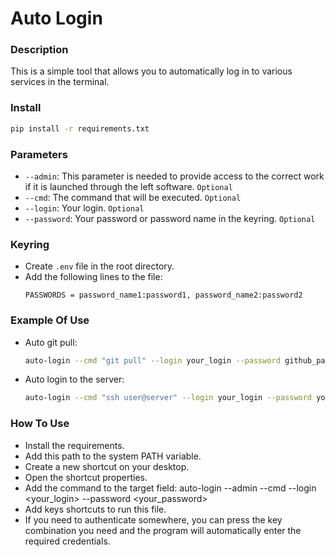 # Auto Login

### Description
This is a simple tool that allows you to automatically log in to various services in the terminal.

### Install
```bash
pip install -r requirements.txt
```

### Parameters
- `--admin`: This parameter is needed to provide access to the correct work if it is launched through the left software. `Optional`
- `--cmd`: The command that will be executed. `Optional`
- `--login`: Your login. `Optional`
- `--password`: Your password or password name in the keyring. `Optional`

### Keyring
- Create `.env` file in the root directory.
- Add the following lines to the file:
    ```env
    PASSWORDS = password_name1:password1, password_name2:password2
    ```

### Example Of Use
- Auto git pull:
    ```bash
    auto-login --cmd "git pull" --login your_login --password github_password_name
    ```

- Auto login to the server:
    ```bash
    auto-login --cmd "ssh user@server" --login your_login --password your_password
    ```

### How To Use
- Install the requirements.
- Add this path to the system PATH variable.
- Create a new shortcut on your desktop.
- Open the shortcut properties.
- Add the command to the target field: auto-login --admin --cmd <command> --login <your_login> --password <your_password>
- Add keys shortcuts to run this file.
- If you need to authenticate somewhere, you can press the key combination you need and the program will automatically enter the required credentials.